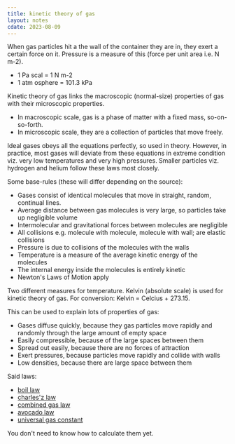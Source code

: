 ```yaml
---
title: kinetic theory of gas
layout: notes
cdate: 2023-08-09
---
```


When gas particles hit a the wall of the container they are in, they exert a certain force on it. Pressure is a measure of this (force per unit area i.e. N m-2).
- 1 Pa scal = 1 N m-2
- 1 atm osphere = 101.3 kPa

Kinetic theory of gas links the macroscopic (normal-size) properties of gas with their microscopic properties. 
- In macroscopic scale, gas is a phase of matter with a fixed mass, so-on-so-forth. 
- In microscopic scale, they are a collection of particles that move freely.

Ideal gases obeys all the equations perfectly, so used in theory. However, in practice, most gases will deviate from these equations in extreme condition viz. very low temperatures and very high pressures. Smaller particles viz. hydrogen and helium follow these laws most closely.

Some base-rules (these will differ depending on the source):
- Gases consist of identical molecules that move in straight, random, continual lines.
- Average distance between gas molecules is very large, so particles take up negligible volume
- Intermolecular and gravitational forces between molecules are negligible
- All collisions e.g. molecule with molecule, molecule with wall; are elastic collisions
- Pressure is due to collisions of the molecules with the walls
- Temperature is a measure of the average kinetic energy of the molecules
- The internal energy inside the molecules is entirely kinetic
- Newton's Laws of Motion apply

Two different measures for temperature. Kelvin (absolute scale) is used for kinetic theory of gas. For conversion: Kelvin = Celcius + 273.15.

This can be used to explain lots of properties of gas:
- Gases diffuse quickly, because they gas particles move rapidly and randomly through the large amount of empty space
- Easily compressible, because of the large spaces between them
- Spread out easily, because there are no forces of attraction
- Exert pressures, because particles move rapidly and collide with walls
- Low densities, because there are large space between them

Said laws:
- [boil law](/notes/boyles-law)
- [charles'z law](/notes/charles-law)
- [combined gas law](/notes/combined-gas-law)
- [avocado law](/notes/avogadros-law)
- [universal gas constant](/notes/universal-gas-constant)

You don't need to know how to calculate them yet.
